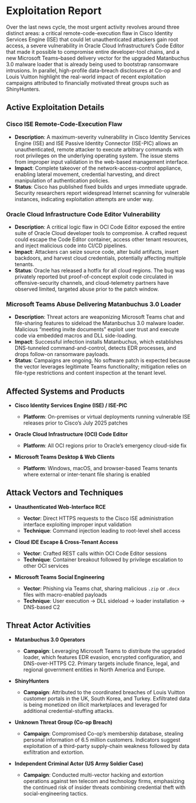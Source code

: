 # Exploitation Report

Over the last news cycle, the most urgent activity revolves around three distinct areas: a critical remote-code-execution flaw in Cisco Identity Services Engine (ISE) that could let unauthenticated attackers gain root access, a severe vulnerability in Oracle Cloud Infrastructure’s Code Editor that made it possible to compromise entire developer-tool chains, and a new Microsoft Teams–based delivery vector for the upgraded Matanbuchus 3.0 malware loader that is already being used to bootstrap ransomware intrusions. In parallel, high-profile data-breach disclosures at Co-op and Louis Vuitton highlight the real-world impact of recent exploitation campaigns attributed to financially motivated threat groups such as ShinyHunters.

## Active Exploitation Details

### Cisco ISE Remote-Code-Execution Flaw
- **Description**: A maximum-severity vulnerability in Cisco Identity Services Engine (ISE) and ISE Passive Identity Connector (ISE-PIC) allows an unauthenticated, remote attacker to execute arbitrary commands with root privileges on the underlying operating system. The issue stems from improper input validation in the web-based management interface.
- **Impact**: Complete takeover of the network-access-control appliance, enabling lateral movement, credential harvesting, and direct manipulation of authentication policies.
- **Status**: Cisco has published fixed builds and urges immediate upgrade. Security researchers report widespread Internet scanning for vulnerable instances, indicating exploitation attempts are under way.

### Oracle Cloud Infrastructure Code Editor Vulnerability
- **Description**: A critical logic flaw in OCI Code Editor exposed the entire suite of Oracle Cloud developer tools to compromise. A crafted request could escape the Code Editor container, access other tenant resources, and inject malicious code into CI/CD pipelines.
- **Impact**: Attackers can seize source code, alter build artifacts, insert backdoors, and harvest cloud credentials, potentially affecting multiple tenants.
- **Status**: Oracle has released a hotfix for all cloud regions. The bug was privately reported but proof-of-concept exploit code circulated in offensive-security channels, and cloud-telemetry partners have observed limited, targeted abuse prior to the patch window.

### Microsoft Teams Abuse Delivering Matanbuchus 3.0 Loader
- **Description**: Threat actors are weaponizing Microsoft Teams chat and file-sharing features to sideload the Matanbuchus 3.0 malware loader. Malicious “meeting invite documents” exploit user trust and execute code via embedded macros and DLL side-loading.
- **Impact**: Successful infection installs Matanbuchus, which establishes DNS-tunneled command-and-control, detects EDR processes, and drops follow-on ransomware payloads.
- **Status**: Campaigns are ongoing. No software patch is expected because the vector leverages legitimate Teams functionality; mitigation relies on file-type restrictions and content inspection at the tenant level.

## Affected Systems and Products

- **Cisco Identity Services Engine (ISE) / ISE-PIC**  
  - **Platform**: On-premises or virtual deployments running vulnerable ISE releases prior to Cisco’s July 2025 patches

- **Oracle Cloud Infrastructure (OCI) Code Editor**  
  - **Platform**: All OCI regions prior to Oracle’s emergency cloud-side fix

- **Microsoft Teams Desktop & Web Clients**  
  - **Platform**: Windows, macOS, and browser-based Teams tenants where external or inter-tenant file sharing is enabled

## Attack Vectors and Techniques

- **Unauthenticated Web-Interface RCE**  
  - **Vector**: Direct HTTPS requests to the Cisco ISE administration interface exploiting improper input validation  
  - **Technique**: Command injection leading to root-level shell access

- **Cloud IDE Escape & Cross-Tenant Access**  
  - **Vector**: Crafted REST calls within OCI Code Editor sessions  
  - **Technique**: Container breakout followed by privilege escalation to other OCI services

- **Microsoft Teams Social Engineering**  
  - **Vector**: Phishing via Teams chat, sharing malicious `.zip` or `.docx` files with macro-enabled payloads  
  - **Technique**: User execution → DLL sideload → loader installation → DNS-based C2

## Threat Actor Activities

- **Matanbuchus 3.0 Operators**  
  - **Campaign**: Leveraging Microsoft Teams to distribute the upgraded loader, which features EDR evasion, encrypted configuration, and DNS-over-HTTPS C2. Primary targets include finance, legal, and regional government entities in North America and Europe.

- **ShinyHunters**  
  - **Campaign**: Attributed to the coordinated breaches of Louis Vuitton customer portals in the UK, South Korea, and Turkey. Exfiltrated data is being monetized on illicit marketplaces and leveraged for additional credential-stuffing attacks.

- **Unknown Threat Group (Co-op Breach)**  
  - **Campaign**: Compromised Co-op’s membership database, stealing personal information of 6.5 million customers. Indicators suggest exploitation of a third-party supply-chain weakness followed by data exfiltration and extortion.

- **Independent Criminal Actor (US Army Soldier Case)**  
  - **Campaign**: Conducted multi-vector hacking and extortion operations against ten telecom and technology firms, emphasizing the continued risk of insider threats combining credential theft with social-engineering tactics.

